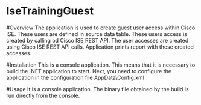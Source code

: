 # IseTrainingGuest

#Overview
The application is used to create guest user access within Cisco ISE. These users are defined in source data table. 
These users access is created by calling od Cisco ISE REST API. The user accesses are created using Cisco ISE REST API calls. 
Application prints report with these created accesses.

#Installation
This is a console application. This means that it is necessary to build the .NET application to start. Next, you need to configure the application in the configuration file AppData\Config.xml 

#Usage
It is a console application. The binary file obtained by the build is run directly from the console.


